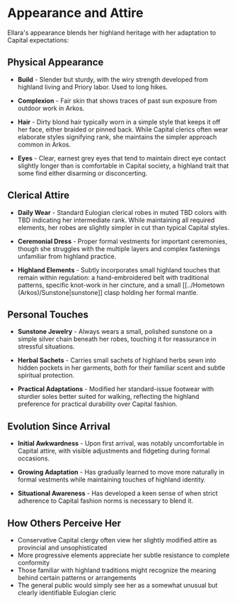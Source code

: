 # Appearance and Attire

Ellara's appearance blends her highland heritage with her adaptation to Capital expectations:

## Physical Appearance

- **Build** - Slender but sturdy, with the wiry strength developed from highland living and Priory labor. Used to long hikes.
  
- **Complexion** - Fair skin that shows traces of past sun exposure from outdoor work in Arkos.
  
- **Hair** - Dirty blond hair typically worn in a simple style that keeps it off her face, either braided or pinned back. While Capital clerics often wear elaborate styles signifying rank, she maintains the simpler approach common in Arkos.
  
- **Eyes** - Clear, earnest grey eyes that tend to maintain direct eye contact slightly longer than is comfortable in Capital society, a highland trait that some find either disarming or disconcerting.

## Clerical Attire

- **Daily Wear** - Standard Eulogian clerical robes in muted TBD colors with TBD indicating her intermediate rank. While maintaining all required elements, her robes are slightly simpler in cut than typical Capital styles.
  
- **Ceremonial Dress** - Proper formal vestments for important ceremonies, though she struggles with the multiple layers and complex fastenings unfamiliar from highland practice.
  
- **Highland Elements** - Subtly incorporates small highland touches that remain within regulation: a hand-embroidered belt with traditional patterns, specific knot-work in her cincture, and a small [[../Hometown (Arkos)/Sunstone|sunstone]] clasp holding her formal mantle.

## Personal Touches

- **Sunstone Jewelry** - Always wears a small, polished sunstone on a simple silver chain beneath her robes, touching it for reassurance in stressful situations.
  
- **Herbal Sachets** - Carries small sachets of highland herbs sewn into hidden pockets in her garments, both for their familiar scent and subtle spiritual protection.
  
- **Practical Adaptations** - Modified her standard-issue footwear with sturdier soles better suited for walking, reflecting the highland preference for practical durability over Capital fashion.

## Evolution Since Arrival

- **Initial Awkwardness** - Upon first arrival, was notably uncomfortable in Capital attire, with visible adjustments and fidgeting during formal occasions.
  
- **Growing Adaptation** - Has gradually learned to move more naturally in formal vestments while maintaining touches of highland identity.
  
- **Situational Awareness** - Has developed a keen sense of when strict adherence to Capital fashion norms is necessary to blend it.

## How Others Perceive Her

- Conservative Capital clergy often view her slightly modified attire as provincial and unsophisticated
- More progressive elements appreciate her subtle resistance to complete conformity
- Those familiar with highland traditions might recognize the meaning behind certain patterns or arrangements
- The general public would simply see her as a somewhat unusual but clearly identifiable Eulogian cleric
